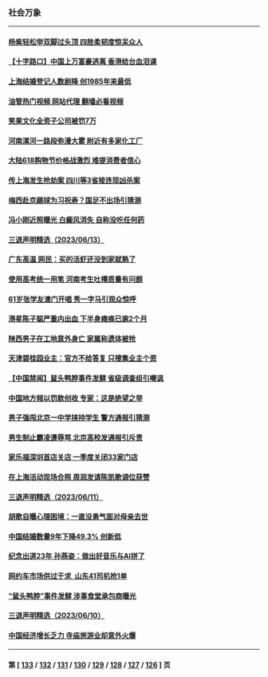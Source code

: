 ### 社会万象
---
#### [杨紫轻松举双脚过头顶 四肢柔韧度惊呆众人](../../pages/ncid282/n14016257.md?06151245) 
#### [【十字路口】中国上万富豪逃离 香港给台血泪课](../../pages/ncid282/n14016018.md?06151245) 
#### [上海结婚登记人数剧降 创1985年来最低](../../pages/ncid282/n14015997.md?06151245) 
#### [油管热门视频 网站代理 翻墙必看视频](http://138.2.39.72:81/youtube.html?epic-marker?06151245)
#### [笑果文化全资子公司被罚7万](../../pages/ncid282/n14015874.md?06151245) 
#### [河南漯河一路段弥漫大雾 附近有多家化工厂](../../pages/ncid282/n14015894.md?06151245) 
#### [大陆618购物节价格战激烈 难提消费者信心](../../pages/ncid282/n14015758.md?06151245) 
#### [传上海发生抢劫案 四川等3省接连现凶杀案](../../pages/ncid282/n14015799.md?06151245) 
#### [梅西赴京踢球为习祝寿？国足不出场引猜测](../../pages/ncid282/n14015755.md?06151245) 
#### [冯小刚近照曝光 白癜风消失 自称没吃任何药](../../pages/ncid282/n14015589.md?06151245) 
#### [三退声明精选（2023/06/13）](../../pages/ncid282/n14015588.md?06151245) 
#### [广东高温 网民：买的活虾还没到家就熟了](../../pages/ncid282/n14015239.md?06151245) 
#### [使用高考统一用笔 河南考生吐槽质量有问题](../../pages/ncid282/n14015186.md?06151245) 
#### [61岁张学友澳门开唱 秀一字马引观众惊呼](../../pages/ncid282/n14014801.md?06151245) 
#### [港星陈子聪严重内出血 下半身瘫痪已逾2个月](../../pages/ncid282/n14014848.md?06151245) 
#### [陕西男子在工地意外身亡 家属称遗体被抢](../../pages/ncid282/n14014599.md?06151245) 
#### [天津碧桂园业主：官方不给答复 只搜集业主个资](../../pages/ncid282/n14014428.md?06151245) 
#### [【中国禁闻】鼠头鸭脖事件发酵 省级调查组引嘲讽](../../pages/ncid282/n14014531.md?06151245) 
#### [中国地方频以罚款创收 专家：这是绝望之举](../../pages/ncid282/n14014485.md?06151245) 
#### [男子强闯北京一中学挟持学生 警方通报引猜测](../../pages/ncid282/n14014486.md?06151245) 
#### [男生制止霸凌遭辱骂 北京高校发通报引斥责](../../pages/ncid282/n14014348.md?06151245) 
#### [家乐福深圳首店关店 一季度关闭33家门店](../../pages/ncid282/n14014389.md?06151245) 
#### [在上海活动现场合照 周润发请陈凯歌调位获赞](../../pages/ncid282/n14014245.md?06151245) 
#### [三退声明精选（2023/06/11）](../../pages/ncid282/n14014351.md?06151245) 
#### [胡歌自曝心理困境：一直没勇气面对母亲去世](../../pages/ncid282/n14014218.md?06151245) 
#### [中国结婚数量9年下降49.3% 创新低](../../pages/ncid282/n14014231.md?06151245) 
#### [纪念出道23年 孙燕姿：做出好音乐与AI拼了](../../pages/ncid282/n14014195.md?06151245) 
#### [网约车市场供过于求 山东41司机抢1单](../../pages/ncid282/n14013978.md?06151245) 
#### [“鼠头鸭脖”事件发酵 涉事食堂承包商曝光](../../pages/ncid282/n14013878.md?06151245) 
#### [三退声明精选（2023/06/10）](../../pages/ncid282/n14013953.md?06151245) 
#### [中国经济增长乏力 寺庙旅游业却意外火爆](../../pages/ncid282/n14002070.md?06151245) 

---
#### 第 [ [133](./133.md?06151245) / [132](./132.md?06151245) / [131](./131.md?06151245) / [130](./130.md?06151245) / [129](./129.md?06151245) / [128](./128.md?06151245) / [127](./127.md?06151245) / [126](./126.md?06151245) ] 页
